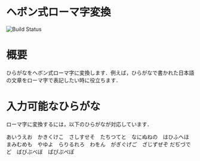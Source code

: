 # ヘボン式ローマ字変換

![Build Status](https://github.com/reo422/robosys2024_homework/actions/workflows/test.yml/badge.svg)

# 概要
ひらがなをヘボン式ローマ字に変換します．例えば，ひらがなで書かれた日本語の文章をローマ字で表記したい時に役立ちます．

# 入力可能なひらがな
ローマ字に変換するには，以下のひらがなが対応しています．

あいうえお　かきくけこ　さしすせそ　たちつてと　なにぬねの　はひふへほ
まみむめも　やゆよ　らりるれろ　わをん　がぎぐげご　ざじずぜぞ
だぢづでど　ばびぶべぼ　ぱぴぷぺぽ
